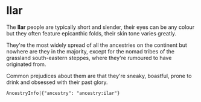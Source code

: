 # Ilar

The **Ilar** people are typically short and slender, their eyes can be any colour but they often feature epicanthic folds, their skin tone varies greatly.

They're the most widely spread of all the ancestries on the continent but nowhere are they in the majority, except for the nomad tribes of the  grassland south-eastern steppes, where they're rumoured to have originated from.

Common prejudices about them are that they're sneaky, boastful, prone to drink and obsessed with their past glory.

`AncestryInfo|{"ancestry": "ancestry:ilar"}`